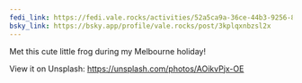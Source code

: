 ```yaml
---
fedi_link: https://fedi.vale.rocks/activities/52a5ca9a-36ce-44b3-9256-812a0b98be23
bsky_link: https://bsky.app/profile/vale.rocks/post/3kplqxnbzsl2x
---
```


Met this cute little frog during my Melbourne holiday!

View it on Unsplash:
<https://unsplash.com/photos/AOikvPjx-OE>
